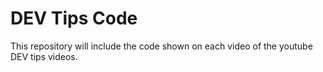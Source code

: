 # DEV Tips Code

This repository will include the code shown on each video of the youtube DEV tips videos.
